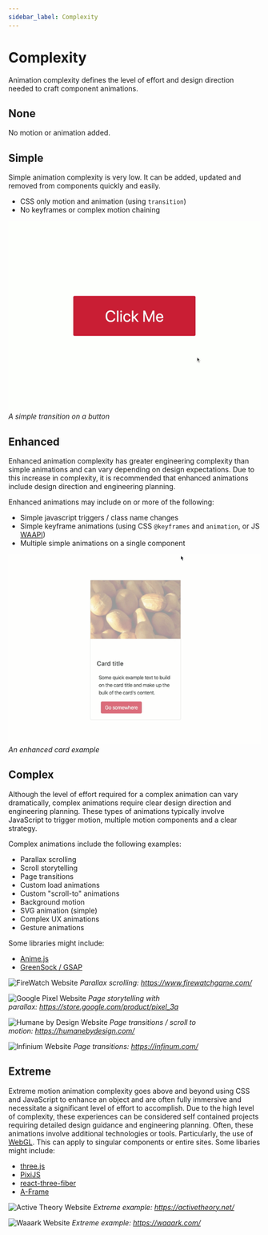 ```yaml
---
sidebar_label: Complexity
---
```


# Complexity

Animation complexity defines the level of effort and design direction needed to craft component animations. 

## None

No motion or animation added.

## Simple

Simple animation complexity is very low. It can be added, updated and removed from components quickly and easily.

-   CSS only motion and animation (using `transition`)
-   No keyframes or complex motion chaining

![Click Me Button](../static/img/guidelines/complexity-simple-01.gif)
*A simple transition on a button*

## Enhanced

Enhanced animation complexity has greater engineering complexity than simple animations and can vary depending on design expectations. Due to this increase in complexity, it is recommended that enhanced animations include design direction and engineering planning.

Enhanced animations may include on or more of the following:

-   Simple javascript triggers / class name changes
-   Simple keyframe animations (using CSS `@keyframes` and `animation`, or JS [WAAPI](https://developer.mozilla.org/en-US/docs/Web/API/Web_Animations_API))
-   Multiple simple animations on a single component

![Card Example](../static/img/guidelines/complexity-enhanced-01.gif)
*An enhanced card example*

## Complex

Although the level of effort required for a complex animation can vary dramatically, complex animations require clear design direction and engineering planning. These types of animations typically involve JavaScript to trigger motion, multiple motion components and a clear strategy.

Complex animations include the following examples:

-   Parallax scrolling
-   Scroll storytelling
-   Page transitions
-   Custom load animations
-   Custom "scroll-to" animations
-   Background motion
-   SVG animation (simple)
-   Complex UX animations
-   Gesture animations

Some libraries might include:
-   [Anime.js](https://animejs.com/)
-   [GreenSock / GSAP](https://greensock.com/)

![FireWatch Website](../static/img/guidelines/complexity-complex-01.gif)
*Parallax scrolling: <https://www.firewatchgame.com/>*

![Google Pixel Website](../static/img/guidelines/complexity-complex-02.gif)
*Page storytelling with parallax: <https://store.google.com/product/pixel_3a>*

![Humane by Design Website](../static/img/guidelines/complexity-complex-03.gif)
*Page transitions / scroll to motion: <https://humanebydesign.com/>*

![Infinium Website](../static/img/guidelines/complexity-complex-04.gif)
*Page transitions: <https://infinum.com/>*

## Extreme

Extreme motion animation complexity goes above and beyond using CSS and JavaScript to enhance an object and are often fully immersive and necessitate a significant level of effort to accomplish. Due to the high level of complexity, these experiences can be considered self contained projects requiring detailed design guidance and engineering planning. Often, these animations involve additional technologies or tools. Particularly, the use of [WebGL](https://developer.mozilla.org/en-US/docs/Web/API/WebGL_API). This can apply to singular components or entire sites. Some libaries might include:

- [three.js](https://threejs.org/)
- [PixiJS](https://pixijs.com/)
- [react-three-fiber](https://github.com/pmndrs/react-three-fiber)
- [A-Frame](https://aframe.io/)

![Active Theory Website](../static/img/guidelines/complexity-extreme-01.gif)
*Extreme example: <https://activetheory.net/>*

![Waaark Website](../static/img/guidelines/complexity-extreme-02.gif)
*Extreme example: <https://waaark.com/>*
